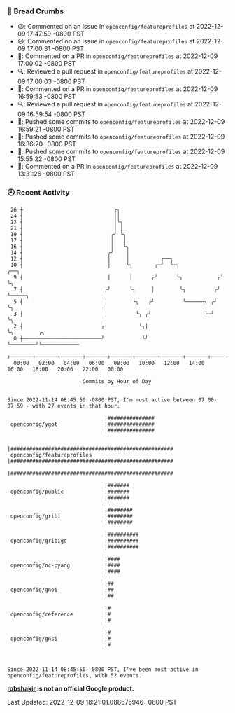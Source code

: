 ### 🍞 Bread Crumbs

 * 😃: Commented on an issue in `openconfig/featureprofiles` at 2022-12-09 17:47:59 -0800 PST
 * 😃: Commented on an issue in `openconfig/featureprofiles` at 2022-12-09 17:00:31 -0800 PST
 * 💬: Commented on a PR in  `openconfig/featureprofiles` at 2022-12-09 17:00:02 -0800 PST
 * 🔍: Reviewed a pull request in  `openconfig/featureprofiles` at 2022-12-09 17:00:03 -0800 PST
 * 💬: Commented on a PR in  `openconfig/featureprofiles` at 2022-12-09 16:59:53 -0800 PST
 * 🔍: Reviewed a pull request in  `openconfig/featureprofiles` at 2022-12-09 16:59:54 -0800 PST
 * 🚢: Pushed some commits to `openconfig/featureprofiles` at 2022-12-09 16:59:21 -0800 PST
 * 🚢: Pushed some commits to `openconfig/featureprofiles` at 2022-12-09 16:36:20 -0800 PST
 * 🚢: Pushed some commits to `openconfig/featureprofiles` at 2022-12-09 15:55:22 -0800 PST
 * 💬: Commented on a PR in  `openconfig/featureprofiles` at 2022-12-09 13:31:26 -0800 PST

### 🕘 Recent Activity
```
 26 ┼                             ╭╮
 24 ┤                             ││
 23 ┤                             │╰╮
 21 ┤                             │ │
 19 ┤                            ╭╯ ╰╮
 17 ┤                            │   │
 16 ┤                            │   ╰╮
 14 ┤                           ╭╯    │
 12 ┤                           │     │          ╭──╮
 10 ┤                           │     ╰╮       ╭─╯  ╰─╮             ╭──╮
  9 ┤                           │      │      ╭╯      ╰╮           ╭╯  ╰╮
  7 ┤                          ╭╯      ╰╮     │        ╰╮         ╭╯    ╰─────╮
  5 ┤                          │        ╰╮   ╭╯         ╰──────╮ ╭╯           ╰╮
  3 ┤                          │         ╰╮ ╭╯                 ╰─╯             ╰╮
  2 ┤                         ╭╯          ╰╮│                                   ╰╮        ╭╮
  0 ┼─────────────────────────╯            ╰╯                                    ╰────────╯╰────────────
    +───────+───────+───────+───────+───────+───────+───────+───────+───────+───────+───────+───────+────
  00:00   02:00   04:00   06:00   08:00   10:00   12:00   14:00   16:00   18:00   20:00   22:00   00:00   

						Commits by Hour of Day


Since 2022-11-14 08:45:56 -0800 PST, I'm most active between 07:00-07:59 - with 27 events in that hour.

```



```
                               |###############
 openconfig/ygot               |###############
                               |###############

                               |####################################################
 openconfig/featureprofiles    |####################################################
                               |####################################################

                               |#######
 openconfig/public             |#######
                               |#######

                               |########
 openconfig/gribi              |########
                               |########

                               |##########
 openconfig/gribigo            |##########
                               |##########

                               |####
 openconfig/oc-pyang           |####
                               |####

                               |##
 openconfig/gnoi               |##
                               |##

                               |#
 openconfig/reference          |#
                               |#

                               |#
 openconfig/gnsi               |#
                               |#



Since 2022-11-14 08:45:56 -0800 PST, I've been most active in openconfig/featureprofiles, with 52 events.

```
**[robshakir](mailto:robjs@google.com) is not an official Google product.**  


Last Updated: 2022-12-09 18:21:01.088675946 -0800 PST
